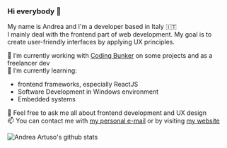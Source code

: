 ### Hi everybody 👋

My name is Andrea and I'm a developer based in Italy 🇮🇹  
I mainly deal with the frontend part of web development. My goal is to create user-friendly interfaces by applying UX principles.

🔭 I’m currently working with [Coding Bunker](https://github.com/Coding-Bunker) on some projects and as a freelancer dev  
🌱 I’m currently learning:
  - frontend frameworks, especially ReactJS
  - Software Development in Windows environment
  - Embedded systems
 
💬 Feel free to ask me all about frontend development and UX design  
📫 You can contact me with [my personal e-mail](mailto:andrea.artuso.business@gmail.com) or by visiting [my website](https://andrea-artuso.dev)    


![Andrea Artuso's github stats](https://github-readme-stats.vercel.app/api?username=andrea-artuso)

<!--
**andrea-artuso/andrea-artuso** is a ✨ _special_ ✨ repository because its `README.md` (this file) appears on your GitHub profile.

Here are some ideas to get you started:

- 🔭 I’m currently working on ...
- 🌱 I’m currently learning ...
- 👯 I’m looking to collaborate on ...
- 🤔 I’m looking for help with ...
- 💬 Ask me about ...
- 📫 How to reach me: ...
- 😄 Pronouns: ...
- ⚡ Fun fact: ...
-->
